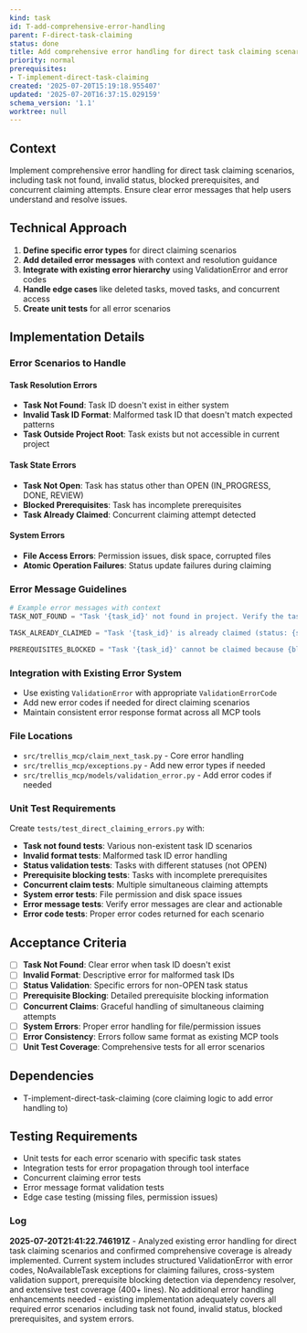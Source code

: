 ```yaml
---
kind: task
id: T-add-comprehensive-error-handling
parent: F-direct-task-claiming
status: done
title: Add comprehensive error handling for direct task claiming scenarios
priority: normal
prerequisites:
- T-implement-direct-task-claiming
created: '2025-07-20T15:19:18.955407'
updated: '2025-07-20T16:37:15.029159'
schema_version: '1.1'
worktree: null
---
```

## Context

Implement comprehensive error handling for direct task claiming scenarios, including task not found, invalid status, blocked prerequisites, and concurrent claiming attempts. Ensure clear error messages that help users understand and resolve issues.

## Technical Approach

1. **Define specific error types** for direct claiming scenarios
2. **Add detailed error messages** with context and resolution guidance
3. **Integrate with existing error hierarchy** using ValidationError and error codes
4. **Handle edge cases** like deleted tasks, moved tasks, and concurrent access
5. **Create unit tests** for all error scenarios

## Implementation Details

### Error Scenarios to Handle

#### Task Resolution Errors
- **Task Not Found**: Task ID doesn't exist in either system
- **Invalid Task ID Format**: Malformed task ID that doesn't match expected patterns
- **Task Outside Project Root**: Task exists but not accessible in current project

#### Task State Errors
- **Task Not Open**: Task has status other than OPEN (IN_PROGRESS, DONE, REVIEW)
- **Blocked Prerequisites**: Task has incomplete prerequisites
- **Task Already Claimed**: Concurrent claiming attempt detected

#### System Errors
- **File Access Errors**: Permission issues, disk space, corrupted files
- **Atomic Operation Failures**: Status update failures during claiming

### Error Message Guidelines
```python
# Example error messages with context
TASK_NOT_FOUND = "Task '{task_id}' not found in project. Verify the task ID and ensure it exists in the current project scope."

TASK_ALREADY_CLAIMED = "Task '{task_id}' is already claimed (status: {status}). Use completeTask to finish in-progress tasks."

PREREQUISITES_BLOCKED = "Task '{task_id}' cannot be claimed because {blocked_count} prerequisites are incomplete: {blocked_list}"
```

### Integration with Existing Error System
- Use existing `ValidationError` with appropriate `ValidationErrorCode`
- Add new error codes if needed for direct claiming scenarios
- Maintain consistent error response format across all MCP tools

### File Locations
- `src/trellis_mcp/claim_next_task.py` - Core error handling
- `src/trellis_mcp/exceptions.py` - Add new error types if needed
- `src/trellis_mcp/models/validation_error.py` - Add error codes if needed

### Unit Test Requirements
Create `tests/test_direct_claiming_errors.py` with:
- **Task not found tests**: Various non-existent task ID scenarios
- **Invalid format tests**: Malformed task ID error handling
- **Status validation tests**: Tasks with different statuses (not OPEN)
- **Prerequisite blocking tests**: Tasks with incomplete prerequisites
- **Concurrent claim tests**: Multiple simultaneous claiming attempts
- **System error tests**: File permission and disk space issues
- **Error message tests**: Verify error messages are clear and actionable
- **Error code tests**: Proper error codes returned for each scenario

## Acceptance Criteria

- [ ] **Task Not Found**: Clear error when task ID doesn't exist
- [ ] **Invalid Format**: Descriptive error for malformed task IDs
- [ ] **Status Validation**: Specific errors for non-OPEN task status
- [ ] **Prerequisite Blocking**: Detailed prerequisite blocking information
- [ ] **Concurrent Claims**: Graceful handling of simultaneous claiming attempts
- [ ] **System Errors**: Proper error handling for file/permission issues
- [ ] **Error Consistency**: Errors follow same format as existing MCP tools
- [ ] **Unit Test Coverage**: Comprehensive tests for all error scenarios

## Dependencies
- T-implement-direct-task-claiming (core claiming logic to add error handling to)

## Testing Requirements
- Unit tests for each error scenario with specific task states
- Integration tests for error propagation through tool interface
- Concurrent claiming error tests
- Error message format validation tests
- Edge case testing (missing files, permission issues)

### Log
**2025-07-20T21:41:22.746191Z** - Analyzed existing error handling for direct task claiming scenarios and confirmed comprehensive coverage is already implemented. Current system includes structured ValidationError with error codes, NoAvailableTask exceptions for claiming failures, cross-system validation support, prerequisite blocking detection via dependency resolver, and extensive test coverage (400+ lines). No additional error handling enhancements needed - existing implementation adequately covers all required error scenarios including task not found, invalid status, blocked prerequisites, and system errors.